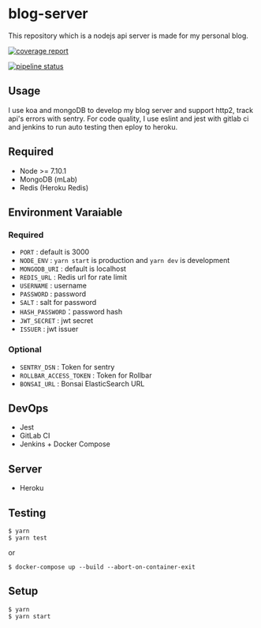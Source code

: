 # blog-server
This repository which is a nodejs api server is made for my personal blog.

[![coverage report](https://gitlab.com/Rukeith/blog-server/badges/master/coverage.svg?job=test)](https://gitlab.com/Rukeith/blog-server/badges/master/coverage.svg?job=test)

[![pipeline status](https://gitlab.com/Rukeith/blog-server/badges/master/pipeline.svg)](https://gitlab.com/Rukeith/blog-server/badges/master/pipeline.svg)

## Usage
I use koa and mongoDB to develop my blog server and support http2, track api's errors with sentry.
For code quality, I use eslint and jest with gitlab ci and jenkins to run auto testing then eploy to heroku.

## Required
* Node >= 7.10.1
* MongoDB (mLab)
* Redis (Heroku Redis)

## Environment Varaiable

### Required
* `PORT` : default is 3000
* `NODE_ENV` : `yarn start` is production and `yarn dev` is development
* `MONGODB_URI` : default is localhost
* `REDIS_URL` : Redis url for rate limit
* `USERNAME` : username
* `PASSWORD` : password
* `SALT` : salt for password
* `HASH_PASSWORD`：password hash
* `JWT_SECRET` : jwt secret
* `ISSUER` : jwt issuer

### Optional
* `SENTRY_DSN` : Token for sentry
* `ROLLBAR_ACCESS_TOKEN` : Token for Rollbar
* `BONSAI_URL` : Bonsai ElasticSearch URL

## DevOps
* Jest
* GitLab CI
* Jenkins + Docker Compose

## Server
* Heroku

## Testing

    $ yarn
    $ yarn test

or

    $ docker-compose up --build --abort-on-container-exit


## Setup

    $ yarn
    $ yarn start

